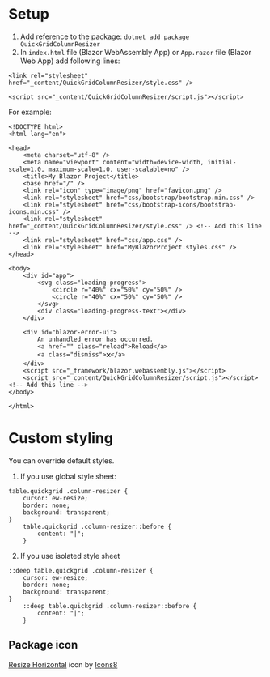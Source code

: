 ﻿# Setup
1. Add reference to the package: `dotnet add package QuickGridColumnResizer`
2. In `index.html` file (Blazor WebAssembly App) or `App.razor` file (Blazor Web App) add following lines:
```
<link rel="stylesheet" href="_content/QuickGridColumnResizer/style.css" />

<script src="_content/QuickGridColumnResizer/script.js"></script>
```

For example:
```
<!DOCTYPE html>
<html lang="en">

<head>
    <meta charset="utf-8" />
    <meta name="viewport" content="width=device-width, initial-scale=1.0, maximum-scale=1.0, user-scalable=no" />
    <title>My Blazor Project</title>
    <base href="/" />
    <link rel="icon" type="image/png" href="favicon.png" />
    <link rel="stylesheet" href="css/bootstrap/bootstrap.min.css" />
    <link rel="stylesheet" href="css/bootstrap-icons/bootstrap-icons.min.css" />
    <link rel="stylesheet" href="_content/QuickGridColumnResizer/style.css" /> <!-- Add this line -->
    <link rel="stylesheet" href="css/app.css" />
    <link rel="stylesheet" href="MyBlazorProject.styles.css" />
</head>

<body>
    <div id="app">
        <svg class="loading-progress">
            <circle r="40%" cx="50%" cy="50%" />
            <circle r="40%" cx="50%" cy="50%" />
        </svg>
        <div class="loading-progress-text"></div>
    </div>

    <div id="blazor-error-ui">
        An unhandled error has occurred.
        <a href="" class="reload">Reload</a>
        <a class="dismiss">🗙</a>
    </div>
    <script src="_framework/blazor.webassembly.js"></script>
    <script src="_content/QuickGridColumnResizer/script.js"></script> <!-- Add this line -->
</body>

</html>
```

# Custom styling
You can override default styles.
1. If you use global style sheet:
```
table.quickgrid .column-resizer {
    cursor: ew-resize;
    border: none;
    background: transparent;
}
    table.quickgrid .column-resizer::before {
        content: "|";
    }
```
2. If you use isolated style sheet
```
::deep table.quickgrid .column-resizer {
    cursor: ew-resize;
    border: none;
    background: transparent;
}
    ::deep table.quickgrid .column-resizer::before {
        content: "|";
    }
```

## Package icon
[Resize Horizontal](https://icons8.com/icon/56327/resize-horizontal) icon by [Icons8](https://icons8.com)
